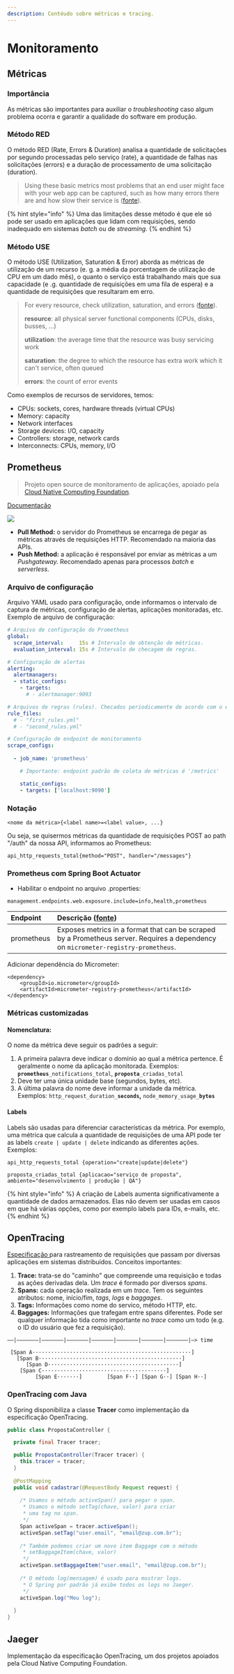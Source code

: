 ```yaml
---
description: Contéudo sobre métricas e tracing.
---
```


# Monitoramento

## Métricas

### Importância

As métricas são importantes para auxiliar o _troubleshooting_ caso algum problema ocorra e garantir a qualidade do software em produção.

### Método RED

O método RED \(Rate, Errors & Duration\) analisa a quantidade de solicitações por segundo processadas pelo serviço \(rate\), a quantidade de falhas nas solicitações \(errors\) e a duração de processamento de uma solicitação \(duration\).

> Using these basic metrics most problems that an end user might face with your web app can be captured, such as how many errors there are and how slow their service is \([fonte](https://www.weave.works/docs/cloud/latest/tasks/monitor/best-instrumenting/)\).

{% hint style="info" %}
Uma das limitações desse método é que ele só pode ser usado em aplicações que lidam com requisições, sendo inadequado em sistemas _batch_ ou de _streaming_.
{% endhint %}

### Método USE

O método USE \(Utilization, Saturation & Error\) aborda as métricas de utilização de um recurso \(e. g. a média da porcentagem de utilização de CPU em um dado mês\), o quanto o serviço está trabalhando mais que sua capacidade \(e .g. quantidade de requisições em uma fila de espera\) e a quantidade de requisições que resultaram em erro.

> For every resource, check utilization, saturation, and errors \([fonte](http://www.brendangregg.com/usemethod.html)\).
>
> **resource**: all physical server functional components \(CPUs, disks, busses, ...\) 
>
> **utilization**: the average time that the resource was busy servicing work 
>
> **saturation**: the degree to which the resource has extra work which it can't service, often queued
>
> **errors**: the count of error events

Como exemplos de recursos de servidores, temos:

* CPUs: sockets, cores, hardware threads \(virtual CPUs\)
* Memory: capacity
* Network interfaces
* Storage devices: I/O, capacity
* Controllers: storage, network cards
* Interconnects: CPUs, memory, I/O

## Prometheus

> Projeto open source de monitoramento de aplicações, apoiado pela [Cloud Native Computing Foundation](https://cncf.io/).

[Documentação](https://prometheus.io/docs/introduction/overview/)

![](https://prometheus.io/assets/architecture.png)

* **Pull Method:** o servidor do Prometheus se encarrega de pegar as métricas através de requisições HTTP. Recomendado na maioria das APIs.
* **Push Method:** a aplicação é responsável por enviar as métricas a um _Pushgateway._ Recomendado apenas para processos _batch_ e _serverless_.

### Arquivo de configuração

Arquivo YAML usado para configuração, onde informamos o intervalo de captura de métricas, configuração de alertas, aplicações monitoradas, etc. Exemplo de arquivo de configuração:

```yaml
# Arquivo de configuração do Prometheus
global:
  scrape_interval:     15s # Intervalo de obtenção de métricas.
  evaluation_interval: 15s # Intervalo de checagem de regras.

# Configuração de alertas
alerting:
  alertmanagers:
  - static_configs:
    - targets:
      # - alertmanager:9093

# Arquivos de regras (rules). Checados periodicamente de acordo com o evaluation_interval
rule_files:
  # - "first_rules.yml"
  # - "second_rules.yml"

# Configuração de endpoint de monitoramento
scrape_configs:
  
  - job_name: 'prometheus'

    # Importante: endpoint padrão de coleta de métricas é '/metrics'

    static_configs:
    - targets: ['localhost:9090']
```

### Notação

```text
<nome da métrica>{<label name>=<label value>, ...}
```

Ou seja, se quisermos métricas da quantidade de requisições POST ao path "/auth" da nossa API, informamos ao Prometheus:

```text
api_http_requests_total{method="POST", handler="/messages"}
```

### Prometheus com Spring Boot Actuator

* Habilitar o endpoint no arquivo .properties:

```text
management.endpoints.web.exposure.include=info,health,prometheus
```

| Endpoint | Descrição \([fonte](https://docs.spring.io/spring-boot/docs/current/reference/html/production-ready-features.html#production-ready-endpoints)\) |
| :--- | :--- |
| prometheus |  Exposes metrics in a format that can be scraped by a Prometheus server. Requires a dependency on  `micrometer-registry-prometheus`. |

Adicionar dependência do Micrometer:

```markup
<dependency>
    <groupId>io.micrometer</groupId>
    <artifactId>micrometer-registry-prometheus</artifactId>
</dependency>
```

### Métricas customizadas

#### Nomenclatura:

O nome da métrica deve seguir os padrões a seguir:

1. A primeira palavra deve indicar o domínio ao qual a métrica pertence. É geralmente o nome da aplicação monitorada.  Exemplos: **`prometheus`**`_notifications_total`, **`proposta`**`_criadas_total`
2. Deve ter uma única unidade base \(segundos, bytes, etc\). 
3. A última palavra do nome deve informar a unidade da métrica. Exemplos: `http_request_duration_`**`seconds`,** `node_memory_usage_`**`bytes`**

#### Labels

Labels são usadas para diferenciar características da métrica. Por exemplo, uma métrica que calcula a quantidade de requisições de uma API pode ter as labels `create | update | delete` indicando as diferentes ações. Exemplos:

`api_http_requests_total {operation="create|update|delete"}`

`proposta_criadas_total {aplicacao="serviço de proposta", ambiente="desenvolvimento | produção | QA"}`

{% hint style="info" %}
A criação de Labels aumenta significativamente a quantidade de dados armazenados. Elas não devem ser usadas em casos em que há várias opções, como por exemplo labels para IDs, e-mails, etc.
{% endhint %}





## OpenTracing

[Especificação ](https://opentracing.io/specification/)para rastreamento de requisições que passam por diversas aplicações em sistemas distribuídos. Conceitos importantes:

1. **Trace:** trata-se do "caminho" que compreende uma requisição e todas as ações derivadas dela. Um _trace_ é formado por diversos _spans_.
2. **Spans:** cada operação realizada em um _trace_. Tem os seguintes atributos: nome, início/fim, _tags_, _logs_ e _baggages_.
3. **Tags:** Informações como nome do servico, método HTTP, etc.
4. **Baggages:** Informações que trafegam entre spans diferentes. Pode ser qualquer informação tida como importante no _trace_ como um todo \(e.g. o ID do usuário que fez a requisição\).

```text
––|–––––––|–––––––|–––––––|–––––––|–––––––|–––––––|–––––––|–> time

 [Span A···················································]
   [Span B··············································]
      [Span D··········································]
    [Span C········································]
         [Span E·······]        [Span F··] [Span G··] [Span H··]
```

### OpenTracing com Java

O Spring disponibiliza a classe **Tracer** como implementação da especificação OpenTracing.

```java
public class PropostaController {

  private final Tracer tracer;

  public PropostaController(Tracer tracer) {
    this.tracer = tracer;
  }
  
  @PostMapping
  public void cadastrar(@RequestBody Request request) {
  
    /* Usamos o método activeSpan() para pegar o span.
     * Usamos o método setTag(chave, valor) para criar 
     * uma tag no span. 
     */
    Span activeSpan = tracer.activeSpan();
    activeSpan.setTag("user.email", "email@zup.com.br");
    
    /* Também podemos criar um novo item Baggage com o método 
     * setBaggageItem(chave, valor)
     */
    activeSpan.setBaggageItem("user.email", "email@zup.com.br");
    
    /* O método log(mensagem) é usado para mostrar logs.
     * O Spring por padrão já exibe todos os logs no Jaeger.
     */
    activeSpan.log("Meu log");
    
  }
}
```

## Jaeger

Implementação da especificação OpenTracing, um dos projetos apoiados pela Cloud Native Computing Foundation.



